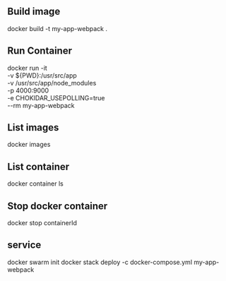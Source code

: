 ## Build image

docker build -t my-app-webpack .

## Run Container

docker run -it \
 -v ${PWD}:/usr/src/app \
 -v /usr/src/app/node_modules \
 -p 4000:9000 \
 -e CHOKIDAR_USEPOLLING=true \
 --rm my-app-webpack

## List images

docker images

## List container

docker container ls

## Stop docker container

docker stop containerId

## service

docker swarm init
docker stack deploy -c docker-compose.yml my-app-webpack
